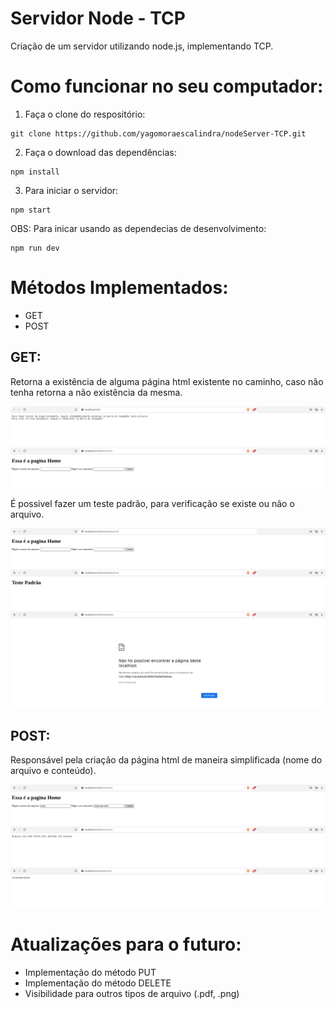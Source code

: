 # Servidor Node - TCP
Criação de um servidor utilizando node.js, implementando TCP.

# Como funcionar no seu computador:
1. Faça o clone do respositório:
```
git clone https://github.com/yagomoraescalindra/nodeServer-TCP.git 
```

2. Faça o download das dependências:
```
npm install
```

3. Para iniciar o servidor:
```
npm start
```

OBS: Para inicar usando as dependecias de desenvolvimento:
```
npm run dev
```
# Métodos Implementados:
- GET
- POST

## GET:
Retorna a existência de alguma página html existente no caminho, caso não tenha retorna a não existência da mesma.

<img src="./img/markdown1.png">

<img src="./img/markdown2.png">

É possivel fazer um teste padrão, para verificação se existe ou não o arquivo.

<img src="./img/markdown6.png">

<img src="./img/markdown7.png">

<img src="./img/markdown8.png">


## POST: 
Responsável pela criação da página html de maneira simplificada (nome do arquivo e conteúdo).

<img src="./img/markdown3.png">

<img src="./img/markdown4.png">

<img src="./img/markdown5.png">

# Atualizações para o futuro:
- Implementação do método PUT
- Implementação do método DELETE
- Visibilidade para outros tipos de arquivo (.pdf, .png)